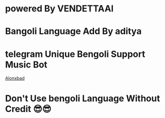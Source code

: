 # powered By VENDETTAAI
# Bangoli Language Add By aditya
# telegram Unique Bengoli Support Music Bot
[Alonxbad](t.me/Alonxbad)

# **Don't Use bengoli Language Without Credit** 😎😎
